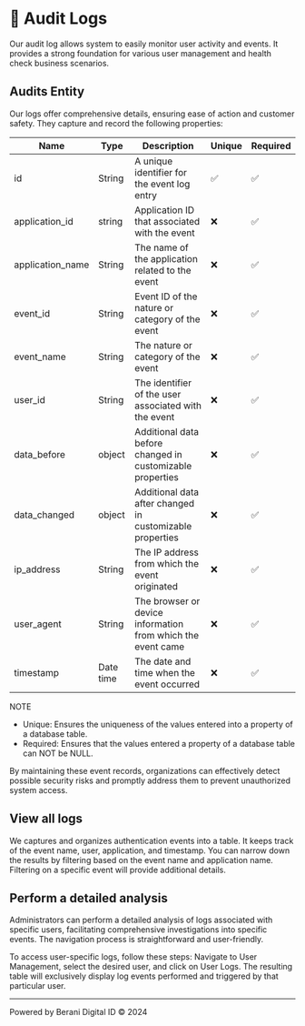 # 📜 Audit Logs

Our audit log allows system to easily monitor user activity and events. It provides a strong foundation for various user management and health check business scenarios.

## Audits Entity
Our logs offer comprehensive details, ensuring ease of action and customer safety. They capture and record the following properties:

| Name                  | Type                | Description                                        | Unique | Required  |
|-----------------------|---------------------|----------------------------------------------------|--------|-----------|
| id                    | String    | A unique identifier for the event log entry                  |   ✅   |    ✅    |
| application_id        | string    | Application ID that associated with the event                |   ❌   |    ✅    |
| application_name      | String    | The name of the application related to the event             |   ❌   |    ✅    |
| event_id              | String    | Event ID of the nature or category of the event              |   ❌   |    ✅    |
| event_name            | String    | The nature or category of the event                          |   ❌   |    ✅    |
| user_id               | String    | The identifier of the user associated with the event         |   ❌   |    ✅    |
| data_before           | object    | Additional data before changed in customizable properties    |   ❌   |    ✅    |
| data_changed          | object    | Additional data after changed in customizable properties     |   ❌   |    ✅    |
| ip_address            | String    | The IP address from which the event originated               |   ❌   |    ✅    |
| user_agent            | String    | The browser or device information from which the event came  |   ❌   |    ✅    |
| timestamp             | Date time | The date and time when the event occurred                    |   ❌   |    ✅    |

NOTE
- Unique: Ensures the uniqueness of the values entered into a property of a database table.
- Required: Ensures that the values entered a property of a database table can NOT be NULL.

By maintaining these event records, organizations can effectively detect possible security risks and promptly address them to prevent unauthorized system access.

## View all logs
We captures and organizes authentication events into a table. It keeps track of the event name, user, application, and timestamp. You can narrow down the results by filtering based on the event name and application name. Filtering on a specific event will provide additional details.

## Perform a detailed analysis
Administrators can perform a detailed analysis of logs associated with specific users, facilitating comprehensive investigations into specific events. The navigation process is straightforward and user-friendly.

To access user-specific logs, follow these steps: Navigate to User Management, select the desired user, and click on User Logs. The resulting table will exclusively display log events performed and triggered by that particular user.

---
Powered by Berani Digital ID © 2024
